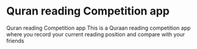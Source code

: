 # Quran reading Competition app
Quran reading Competition app
This is a Quraan reading competition app where you record your current reading position and compare with your friends
